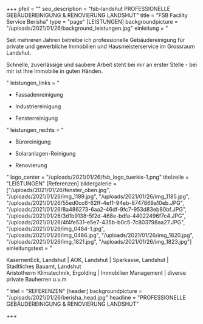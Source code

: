 +++
pfeil = ""
seo_description = "fsb-landshut PROFESSIONELLE GEBÄUDEREINIGUNG & RENOVIERUNG LANDSHUT"
title = "FSB Facility Service Berisha"
type = "page"
[LEISTUNGEN]
backgroundpicture = "/uploads/2021/01/26/background_leistungen.jpg"
einleitung = "<p>Seit mehreren Jahren betreibe ich professionelle Gebäudereinigung für private und gewerbliche Immobilien und Hausmeisterservice im Grossraum Landshut.</p><p>Schnelle, zuverlässige und saubere Arbeit steht bei mir an erster Stelle - bei mir ist Ihre Immobilie in guten Händen.</p>"
leistungen_links = "<ul><li><p>Fassadenreinigung</p></li><li><p>Industriereinigung</p></li><li><p>Fensterreinigung</p></li></ul>"
leistungen_rechts = "<ul><li><p>Büroreinigung</p></li><li><p>Solaranlagen-Reinigung</p></li><li><p>Renovierung</p></li></ul>"
logo_center = "/uploads/2021/01/26/fsb_logo_tuerkis-1.png"
titelzeile = "LEISTUNGEN"
[Referenzen]
bildergalerie = ["/uploads/2021/01/26/fenster_oben.jpg", "/uploads/2021/01/26/img_1189.jpg", "/uploads/2021/01/26/img_1185.jpg", "/uploads/2021/01/26/55ed0cc6-62ff-4ef1-94eb-8747869a10eb.JPG", "/uploads/2021/01/26/8a486273-6aa2-46df-9fc7-953d83eb80bf.JPG", "/uploads/2021/01/26/3d1b9138-5f2d-468e-bdfa-44022496f7c4.JPG", "/uploads/2021/01/26/4f4fe531-e5e7-435b-b0c5-7c803798aa27.JPG", "/uploads/2021/01/26/img_0484-1.jpg", "/uploads/2021/01/26/img_0486.jpg", "/uploads/2021/01/26/img_1820.jpg", "/uploads/2021/01/26/img_1821.jpg", "/uploads/2021/01/26/img_1823.jpg"]
einleitungstext = "<p>KasernenEck, Landshut | AOK, Landshut | Sparkasse, Landshut | Stadtliches Bauamt, Landshut<br>Aristotherm Klimatechnik, Ergolding | Immobilien Management | diverse private Bauherren u.v.m</p>"
titel = "REFERENZEN"
[header]
backgroundpicture = "/uploads/2021/01/26/berisha_head.jpg"
headline = "PROFESSIONELLE GEBÄUDEREINIGUNG & RENOVIERUNG LANDSHUT"

+++
